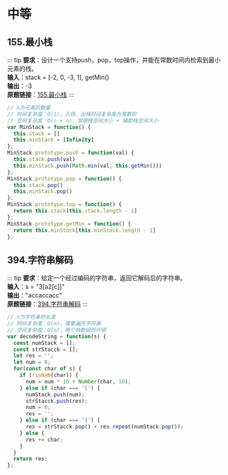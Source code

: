 # 中等

## 155.最小栈
::: tip
**要求**：设计一个支持push，pop，top操作，并能在常数时间内检索到最小元素的栈。  
**输入**：stack = [-2, 0, -3, 1], getMin()  
**输出**：-3   
**原题链接**：[155.最小栈](https://leetcode.cn/problems/min-stack) 
:::
```js
// n为元素的数量
// 时间复杂度：O(1)，入栈、出栈时间复杂度为常数阶
// 空间复杂度：O(n + n)，常规栈空间大小 + 辅助栈空间大小
var MinStack = function() {
  this.stack = []
  this.minStack = [Infinity]
};
MinStack.prototype.push = function(val) {
  this.stack.push(val)
  this.minStack.push(Math.min(val, this.getMin()))
};
MinStack.prototype.pop = function() {
  this.stack.pop()
  this.minStack.pop()
};
MinStack.prototype.top = function() {
  return this.stack[this.stack.length - 1]
};
MinStack.prototype.getMin = function() {
  return this.minStack[this.minStack.length - 1]
};
```

## 394.字符串解码
::: tip
**要求**：给定一个经过编码的字符串，返回它解码后的字符串。  
**输入**：s = "3[a2[c]]"    
**输出**："accaccacc"    
**原题链接**：[394.字符串解码](https://leetcode.cn/problems/decode-string) 
:::
```js
// n为字符串的长度
// 时间复杂度：O(n)，需要遍历字符串
// 空间复杂度：O(n)，两个栈数组的开销
var decodeString = function(s) {
  const numStack = [];
  const strStacck = [];
  let res = '';
  let num = 0;
  for(const char of s) {
    if (!isNaN(char)) {
      num = num * 10 + Number(char, 10);
    } else if (char === '[') {
      numStack.push(num);
      strStacck.push(res);
      num = 0;
      res = '';
    } else if (char === ']') {
      res = strStacck.pop() + res.repeat(numStack.pop());
    } else {
      res += char;
    }
  }
  return res;
};
```